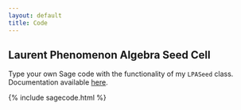 ```yaml
---
layout: default
title: Code
---
```


## Laurent Phenomenon Algebra Seed Cell

Type your own Sage code with the functionality of my `LPASeed` class. Documentation available [here](https://deploy-preview-35398--sagemath-tobias.netlify.app/reference/combinat/sage/combinat/lp_algebra_seed.html).

{% include sagecode.html %}